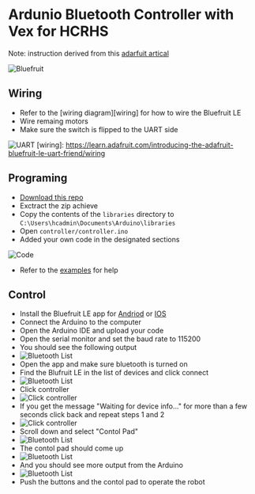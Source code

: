 # Ardunio Bluetooth Controller with Vex for HCRHS
Note: instruction derived from this [adarfuit artical](https://learn.adafruit.com/introducing-the-adafruit-bluefruit-le-uart-friend/)

![Bluefruit](/assets/bluefruit.jpg)
## Wiring

 - Refer to the [wiring diagram][wiring] for how to wire the Bluefruit LE
 - Wire remaing motors 
 - Make sure the switch is flipped to the UART side

![UART](/assets/uart-switch.jpg)
[wiring]: https://learn.adafruit.com/introducing-the-adafruit-bluefruit-le-uart-friend/wiring

## Programing

 - [Download this repo](https://github.com/zethra/ardunio-bluetooth-controller/archive/master.zip)
 - Exctract the zip achieve
 - Copy the contents of the `libraries` directory to `C:\Users\hcadmin\Documents\Arduino\libraries`
 - Open `controller/controller.ino`
 - Added your own code in the designated sections

![Code](/assets/code.png)

 - Refer to the [examples](https://github.com/zethra/ardunio-bluetooth-controller/tree/master/examples/) for help

## Control
 - Install the Bluefruit LE app for [Andriod][andriod] or [IOS][ios]
 - Connect the Arduino to the computer
 - Open the Arduino IDE and upload your code
 - Open the serial monitor and set the baud rate to 115200
 - You should see the following output
 - ![Bluetooth List](/assets/serial1.png)
 - Open the app and make sure bluetooth is turned on
 - Find the Blufruit LE in the list of devices and click connect
 - ![Bluetooth List](/assets/app1.png)
 - Click controller
 - ![Click controller](/assets/app2.png)
 - If you get the message "Waiting for device info..." for more than a few seconds click back and repeat steps 1 and 2
 - ![Click controller](/assets/app3.png)
 - Scroll down and select "Contol Pad"
 - ![Bluetooth List](/assets/app4.png)
 - The contol pad should come up
 - ![Bluetooth List](/assets/app5.png)
 - And you should see more output from the Arduino
 - ![Bluetooth List](/assets/serial2.png)
 - Push the buttons and the contol pad to operate the robot
 
[andriod]: https://play.google.com/store/apps/details?id=com.adafruit.bluefruit.le.connect&hl=en
[ios]: https://itunes.apple.com/us/app/adafruit-bluefruit-le-connect/id830125974?mt=8
